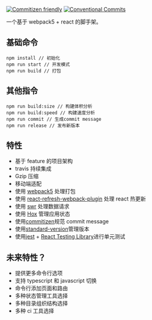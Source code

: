 [![Commitizen friendly](https://img.shields.io/badge/commitizen-friendly-brightgreen.svg?maxAge=2592000)](http://commitizen.github.io/cz-cli/)
[![Conventional Commits](https://img.shields.io/badge/Conventional%20Commits-1.0.0-brightgreen.svg?maxAge=2592000)](https://conventionalcommits.org)

一个基于 webpack5 + react 的脚手架。

## 基础命令

```
npm install // 初始化
npm run start // 开发模式
npm run build // 打包
```

## 其他指令

```
npm run build:size // 构建体积分析
npm run build:speed // 构建速度分析
npm run commit // 生成commit message
npm run release // 发布新版本
```

## 特性

- 基于 feature 的项目架构
- travis 持续集成
- Gzip 压缩
- 移动端适配
- 使用 [webpack5](https://webpack.docschina.org/) 处理打包
- 使用 [react-refresh-webpack-plugin](https://github.com/pmmmwh/react-refresh-webpack-plugin) 处理 react 热更新
- 使用 [swr](https://github.com/vercel/swr) 处理数据请求
- 使用 [Hox](https://github.com/umijs/hox) 管理应用状态
- 使用[commitizen](https://github.com/commitizen-tools/commitizen)规范 commit message
- 使用[standard-version](https://github.com/conventional-changelog/standard-version)管理版本
- 使用[jest](https://jestjs.io/) + [React Testing Library](https://testing-library.com/docs/react-testing-library/intro/)进行单元测试

## 未来特性？

- 提供更多命令行选项
- 支持 typescript 和 javascript 切换
- 命令行添加页面和路由
- 多种状态管理工具选择
- 多种目录组织结构选择
- 多种 ci 工具选择
